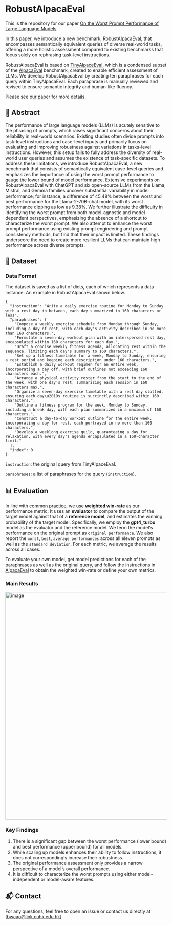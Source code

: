 # RobustAlpacaEval

This is the repository for our paper [On the Worst Prompt Performance of Large Language
Models](https://arxiv.org/abs/2406.10248).

In this paper, we introduce a new benchmark, RobustAlpacaEval, that encompasses semantically equivalent queries of diverse real-world tasks, offering a more holistic assessment compared to existing benchmarks that focus solely on rephrasing task-level instructions.

RobustAlpacaEval is based on [TinyAlpaceEval](https://github.com/felipemaiapolo/tinyBenchmarks), which is a condensed subset of the [AlpacaEval](https://github.com/tatsu-lab/alpaca_eval) benchmark, created to enable efficient assessment of LLMs. We develop RobustAlpacaEval by creating ten paraphrases for each query within TinyAlpacaEval. Each paraphrase is manually reviewed and revised to ensure semantic integrity and human-like fluency.

Please see [our paper](https://arxiv.org/pdf/2406.10248) for more details.



## 🚀 Abstract

The performance of large language models (LLMs) is acutely sensitive to the phrasing of prompts, which raises significant concerns about their reliability in real-world scenarios. Existing studies often divide prompts into task-level instructions and case-level inputs and primarily focus on evaluating and improving robustness against variations in tasks-level instructions. However, this setup fails to fully address the diversity of real-world user queries and assumes the existence of task-specific datasets. To address these limitations, we introduce RobustAlpacaEval, a new benchmark that consists of semantically equivalent case-level queries and emphasizes the importance of using the worst prompt performance to gauge the lower bound of model performance. Extensive experiments on RobustAlpacaEval with ChatGPT and six open-source LLMs from the Llama, Mistral, and Gemma families uncover substantial variability in model performance; for instance, a difference of 45.48% between the worst and best performance for the Llama-2-70B-chat model, with its worst performance dipping as low as 9.38%. We further illustrate the difficulty in identifying the worst prompt from both model-agnostic and model-dependent perspectives, emphasizing the absence of a shortcut to characterize the worst prompt. We also attempt to enhance the worst prompt performance using existing prompt engineering and prompt consistency methods, but find that their impact is limited. These findings underscore the need to create more resilient LLMs that can maintain high performance across diverse prompts.


## 📁 Dataset
### Data Format
The dataset is saved as a list of dicts, each of which represents a data instance. An example in RobustAlpacaEval shown below.
```
{
  "instruction": "Write a daily exercise routine for Monday to Sunday with a rest day in between, each day summarized in 160 characters or less",
  "paraphrases": [
    "Compose a weekly exercise schedule from Monday through Sunday, including a day of rest, with each day's activity described in no more than 160 characters.",
    "Formulate a seven-day workout plan with an interspersed rest day, encapsulated within 160 characters for each day.",
    "Draft a concise weekly fitness agenda, allocating rest within the sequence, limiting each day's summary to 160 characters.",
    "Set up a fitness timetable for a week, Monday to Sunday, ensuring a rest period and keeping each description under 160 characters.",
    "Establish a daily workout regimen for an entire week, incorporating a day off, with brief outlines not exceeding 160 characters each.",
    "Arrange a physical activity roster from the start to the end of the week, with one day's rest, summarizing each session in 160 characters max.",
    "Organize a seven-day exercise timetable with a rest day slotted, ensuring each day\u2019s routine is succinctly described within 160 characters.",
    "Outline a fitness program for the week, Monday to Sunday, including a break day, with each plan summarized in a maximum of 160 characters.",
    "Construct a day-to-day workout outline for the entire week, incorporating a day for rest, each portrayed in no more than 160 characters.",
    "Develop a weeklong exercise guild, guaranteeing a day for relaxation, with every day's agenda encapsulated in a 160-character limit."
  ],
  "index": 0
}
```
```instruction```: the original query from TinyAlpaceEval.

```paraphrases```: a list of paraphrases for the query (```instruction```).



## 📊 Evaluation
In line with common practice, we use **weighted win-rate** as our performance metric; It uses an **evaluator** to compare the output of the target model against that of a **reference model**, and estimates the winning probability of the target model. Specifically, we employ the **gpt4_turbo** model as the evaluator and the reference model. We term the model's performance on the original prompt as ```original performance```. We also report the ```worst```, ```best```, ```average performances``` across all eleven prompts as well as the ```standard deviation```. For each metric, we average the results across all cases.

To evaluate your own model, get model predictions for each of the paraphrases as well as the original query, and follow the instructions in [AlpacaEval](https://github.com/tatsu-lab/alpaca_eval) to obtain the weighted win-rate or define your own metrics.

### Main Results

<img width="709" alt="image" src="https://github.com/user-attachments/assets/b1be8ee6-171d-4c7c-be40-0350ac5ad75b">



### Key Findings
1. There is a significant gap between the worst performance (lower bound) and best performance
(upper bound) for all models.
2. While scaling up models enhances their ability to follow instructions, it does not correspondingly
increase their robustness.
3. The original performance assessment only provides a narrow perspective of a model’s overall
performance.
4. It is difficult to characterize the worst prompts using either model-independent or model-aware features.



## 📬 Contact

For any questions, feel free to open an issue or contact us directly at [bwcao@link.cuhk.edu.hk].
